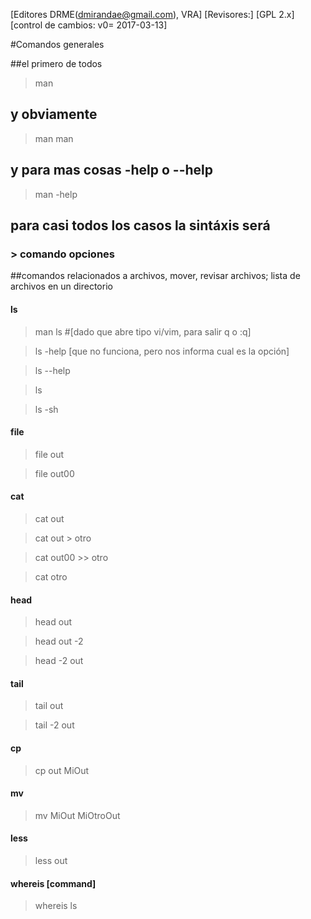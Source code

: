 [Editores DRME(dmirandae@gmail.com), VRA]
[Revisores:]
[GPL 2.x]
[control de cambios:
v0= 2017-03-13]


#Comandos generales 

##el primero de todos

>man

## y obviamente 

> man man

## y para mas cosas -help o --help

> man -help

## para casi todos los casos la sintáxis será

### > comando opciones


##comandos relacionados  a archivos, mover, revisar archivos; lista de archivos en un directorio 

#### ls

> man ls #[dado que abre tipo vi/vim, para salir q o :q]

> ls -help [que no funciona, pero nos informa cual es la opción]

> ls --help

> ls

> ls -sh

#### file

>file out

>file out00


#### cat

>cat out


>cat out > otro

>cat out00 >> otro

>cat  otro


#### head

>head out

>head out -2

>head -2 out


#### tail

>tail out

>tail -2 out


#### cp

>cp out MiOut


#### mv

>mv MiOut MiOtroOut



#### less

>less out


#### whereis [command]

> whereis ls

